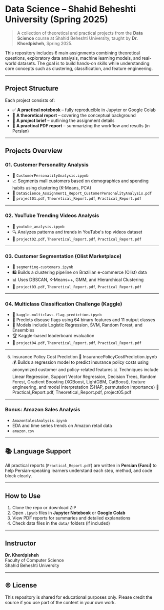 #  Data Science – Shahid Beheshti University (Spring 2025)

> A collection of theoretical and practical projects from the **Data Science** course at Shahid Beheshti University, taught by **Dr. Khordpisheh**, Spring 2025.

This repository includes 6 main assignments combining theoretical questions, exploratory data analysis, machine learning models, and real-world datasets. The goal is to build hands-on skills while understanding core concepts such as clustering, classification, and feature engineering.

---

##  Project Structure

Each project consists of:

- ✅ **A practical notebook** – fully reproducible in Jupyter or Google Colab
- 🧾 **A theoretical report** – covering the conceptual background
- 📄 **A project brief** – outlining the assignment details
- 📘 **A practical PDF report** – summarizing the workflow and results (in Persian)

---

##  Projects Overview

### 01. Customer Personality Analysis
- 📌 `CustomerPersonalityAnalysis.ipynb`
- 📈 Segments mall customers based on demographics and spending habits using clustering (K-Means, PCA)
- 📄 `DataScience_Assignment1_Report_CustomerPersonalityAnalysis.pdf`  
- 🧠 `project01.pdf`, `Theoretical_Report.pdf`, `Practical_Report.pdf`

---

### 02. YouTube Trending Videos Analysis
- 📌 `youtube_analysis.ipynb`
- 🔍 Analyzes patterns and trends in YouTube's top videos dataset
- 🧠 `project02.pdf`, `Theoretical_Report.pdf`, `Practical_Report.pdf`

---

### 03. Customer Segmentation (Olist Marketplace)
- 📌 `segmenting-customers.ipynb`
- 🛍️ Builds a clustering pipeline on Brazilian e-commerce (Olist) data
- 📊 Uses DBSCAN, K-Means++, GMM, and Hierarchical Clustering
- 📄 `project03.pdf`, `Theoretical_Report.pdf`, `Practical_Report.pdf`

---

### 04. Multiclass Classification Challenge (Kaggle)
- 📌 `kaggle-multiclass-flag-prediction.ipynb`
- 🚩 Predicts disease flags using 64 binary features and 11 output classes
- 🤖 Models include Logistic Regression, SVM, Random Forest, and Ensembles
- 🏆 Kaggle-based leaderboard evaluation
- 📄 `project04.pdf`, `Theoretical_Report.pdf`, `Practical_Report.pdf`

---
05. Insurance Policy Cost Prediction
📌 InsurancePolicyCostPrediction.ipynb
💰 Builds a regression model to predict insurance policy costs using anonymized customer and policy-related features
📊 Techniques include Linear Regression, Support Vector Regression, Decision Trees, Random Forest, Gradient Boosting (XGBoost, LightGBM, CatBoost), feature engineering, and model interpretation (SHAP, permutation importance)
📄 Practical_Report.pdf, Theoretical_Report.pdf, project05.pdf

---
###  Bonus: Amazon Sales Analysis
-  `AmazonSalesAnalysis.ipynb`
-  EDA and time series trends on Amazon retail data
-  `amazon.csv`

---

## 📚 Language Support

All practical reports (`Practical_Report.pdf`) are written in **Persian (Farsi)** to help Persian-speaking learners understand each step, method, and code block clearly.

---

##  How to Use

1. Clone the repo or download ZIP  
2. Open `.ipynb` files in **Jupyter Notebook** or **Google Colab**  
3. View PDF reports for summaries and detailed explanations  
4. Check data files in the `data/` folders (if included)

---

##  Instructor
**Dr. Khordpisheh**  
Faculty of Computer Science  
Shahid Beheshti University

---

## © License
This repository is shared for educational purposes only. Please credit the source if you use part of the content in your own work.





